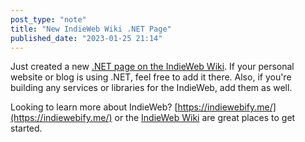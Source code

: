 ```yaml
---
post_type: "note" 
title: "New IndieWeb Wiki .NET Page"
published_date: "2023-01-25 21:14"
---
```


Just created a new [.NET page on the IndieWeb Wiki](https://indieweb.org/.NET). If your personal website or blog is using .NET, feel free to add it there. Also, if you're building any services or libraries for the IndieWeb, add them as well. 

Looking to learn more about IndieWeb? [https://indiewebify.me/](https://indiewebify.me/) or the [IndieWeb Wiki](https://indieweb.org/Getting_Started) are great places to get started.